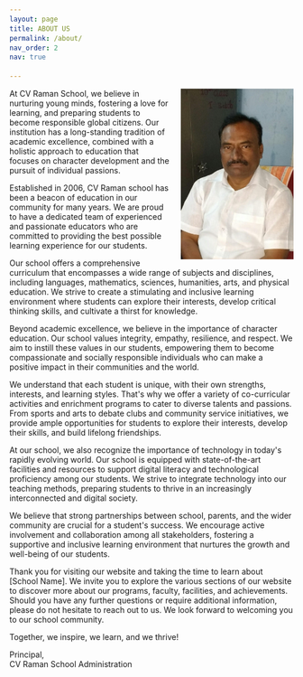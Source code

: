 ```yaml
---
layout: page
title: ABOUT US
permalink: /about/
nav_order: 2
nav: true

---
```



<div style="float: right; margin-left: 20px;">
  <img src="/assets/custom_images/profile.jpg" width=200 alt="Profile">
</div>


At CV Raman School, we believe in nurturing young minds, fostering a love for learning, and preparing students to become responsible global citizens. Our institution has a long-standing tradition of academic excellence, combined with a holistic approach to education that focuses on character development and the pursuit of individual passions.

Established in 2006, CV Raman school has been a beacon of education in our community for many years. We are proud to have a dedicated team of experienced and passionate educators who are committed to providing the best possible learning experience for our students.

Our school offers a comprehensive curriculum that encompasses a wide range of subjects and disciplines, including languages, mathematics, sciences, humanities, arts, and physical education. We strive to create a stimulating and inclusive learning environment where students can explore their interests, develop critical thinking skills, and cultivate a thirst for knowledge.

Beyond academic excellence, we believe in the importance of character education. Our school values integrity, empathy, resilience, and respect. We aim to instill these values in our students, empowering them to become compassionate and socially responsible individuals who can make a positive impact in their communities and the world.

We understand that each student is unique, with their own strengths, interests, and learning styles. That's why we offer a variety of co-curricular activities and enrichment programs to cater to diverse talents and passions. From sports and arts to debate clubs and community service initiatives, we provide ample opportunities for students to explore their interests, develop their skills, and build lifelong friendships.

At our school, we also recognize the importance of technology in today's rapidly evolving world. Our school is equipped with state-of-the-art facilities and resources to support digital literacy and technological proficiency among our students. We strive to integrate technology into our teaching methods, preparing students to thrive in an increasingly interconnected and digital society.

We believe that strong partnerships between school, parents, and the wider community are crucial for a student's success. We encourage active involvement and collaboration among all stakeholders, fostering a supportive and inclusive learning environment that nurtures the growth and well-being of our students.

Thank you for visiting our website and taking the time to learn about [School Name]. We invite you to explore the various sections of our website to discover more about our programs, faculty, facilities, and achievements. Should you have any further questions or require additional information, please do not hesitate to reach out to us. We look forward to welcoming you to our school community.

Together, we inspire, we learn, and we thrive!

Principal,<br>
CV Raman School Administration


